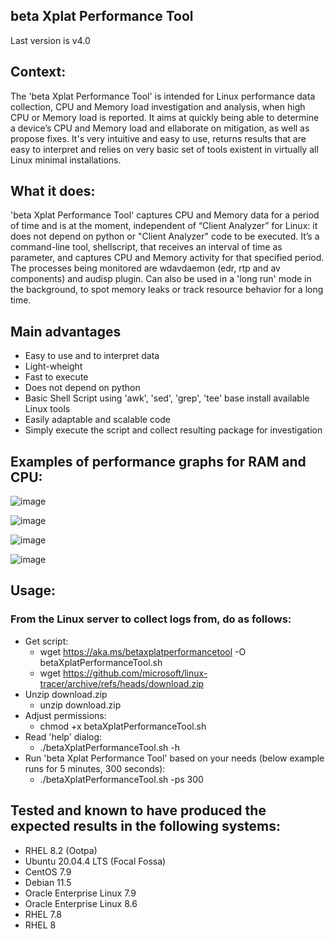 ## beta Xplat Performance Tool
Last version is v4.0

## Context:
The 'beta Xplat Performance Tool' is intended for Linux performance data collection, CPU and Memory load investigation and analysis, when high CPU or Memory load is reported. 
It aims at quickly being able to determine a device’s CPU and Memory load and ellaborate on mitigation, as well as propose fixes.
It's very intuitive and easy to use, returns results that are easy to interpret and relies on very basic set of tools existent in virtually all Linux minimal installations.
## What it does:
'beta Xplat Performance Tool' captures CPU and Memory data for a period of time and is at the moment, independent of “Client Analyzer” for Linux: it does not depend on python or "Client Analyzer" code to be executed. 
It’s a command-line tool, shellscript, that receives an interval of time as parameter, and captures CPU and Memory activity for that specified period. The processes being monitored are wdavdaemon (edr, rtp and av components) and audisp plugin. Can also be used in a 'long run' mode in the background, to spot memory leaks or track resource behavior for a long time.

## Main advantages 
- Easy to use and to interpret data
- Light-wheight
- Fast to execute
- Does not depend on python
- Basic Shell Script using 'awk', 'sed', 'grep', 'tee' base install available Linux tools
- Easily adaptable and scalable code
- Simply execute the script and collect resulting package for investigation 

## Examples of performance graphs for RAM and CPU:
![image](https://user-images.githubusercontent.com/113130572/194161484-c04fece5-ac7a-440f-b1f4-b221bdd6a344.png)

![image](https://user-images.githubusercontent.com/113130572/194161566-7e2be150-c480-485f-9eef-eee6941277b9.png)

![image](https://user-images.githubusercontent.com/113130572/194161596-32769f74-9035-4a47-9f71-4d5c160de1a5.png)

![image](https://user-images.githubusercontent.com/113130572/194161620-09b648ce-4eb1-4e3b-bb7c-6586fdc95263.png)

## Usage:
### From the Linux server to collect logs from, do as follows:
- Get script:
  - wget https://aka.ms/betaxplatperformancetool -O betaXplatPerformanceTool.sh
  - wget https://github.com/microsoft/linux-tracer/archive/refs/heads/download.zip
- Unzip download.zip
  - unzip download.zip
- Adjust permissions:
  - chmod +x betaXplatPerformanceTool.sh
- Read 'help' dialog:
  - ./betaXplatPerformanceTool.sh -h
- Run 'beta Xplat Performance Tool' based on your needs (below example runs for 5 minutes, 300 seconds):
  - ./betaXplatPerformanceTool.sh -ps 300

## Tested and known to have produced the expected results in the following systems:
- RHEL 8.2 (Ootpa) 
- Ubuntu 20.04.4 LTS (Focal Fossa)
- CentOS 7.9
- Debian 11.5
- Oracle Enterprise Linux 7.9
- Oracle Enterprise Linux 8.6
- RHEL 7.8
- RHEL 8
